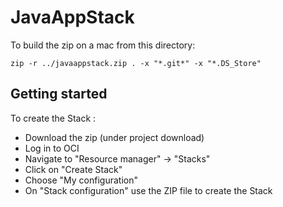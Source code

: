 # JavaAppStack

To build the zip on a mac from this directory:
```
zip -r ../javaappstack.zip . -x "*.git*" -x "*.DS_Store"
```

## Getting started

To create the Stack :
 - Download the zip (under project download)
 - Log in to OCI
 - Navigate to "Resource manager" -> "Stacks"
 - Click on "Create Stack"
 - Choose "My configuration"
 - On "Stack configuration" use the ZIP file to create the Stack
